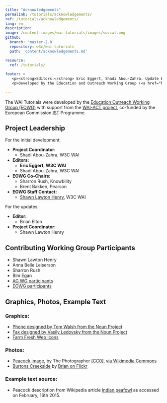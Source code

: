 ```yaml
---
title: "Acknowledgements"
permalink: /tutorials/acknowledgements/
ref: /tutorials/acknowledgements/
lang: en
description:
image: /content-images/wai-tutorials/images/social.png
github:
  branch: 'master-2.0'
  repository: w3c/wai-tutorials
  path: 'content/acknowledgements.md'

resource:
  ref: /tutorials/
  
footer: >
   <p><strong>Editors:</strong> Eric Eggert, Shadi Abou-Zahra. Update Editor: Brian Elton. Contributors: Shawn Lawton Henry, Anna Belle Leiserson, Sharron Rush, Bim Egan, <a href="https://www.w3.org/groups/wg/ag/participants">AG WG participants</a>, <a href="https://www.w3.org/groups/wg/eowg/participants">EOWG participants</a>.</p>
   <p>Developed by the Education and Outreach Working Group (<a href="https://www.w3.org/groups/wg/eowg">EOWG</a>). Developed with support from the <a href="https://www.w3.org/WAI/ACT/">WAI-ACT project</a>, co-funded by the European Commission <abbr title="Information Society Technologies">IST</abbr> Programme.</p>
   
---
```


The WAI Tutorials were developed by the [Education Outreach Working Group (EOWG)](https://www.w3.org/groups/wg/eowg/) with support from the [WAI-ACT project](https://www.w3.org/WAI/ACT/), co-funded by the European Commission <abbr title="Information Society Technologies">IST</abbr> Programme.</p>  


## Project Leadership
For the initial development:

-   **Project Coordinator:**
    -   Shadi Abou-Zahra, W3C WAI
-   **Editors:**
    -   **Eric Eggert, W3C WAI**
    -   Shadi Abou-Zahra, W3C WAI
-   **EOWG Co-Chairs:**
    -   Sharron Rush, Knowbility
    -   Brent Bakken, Pearson
-   **EOWG Staff Contact:**
    -    [Shawn Lawton Henry](https://www.w3.org/People/shawn), W3C WAI
    
For the updates:
-   **Editor:**
    -   Brian Elton
-   **Project Coordinator:**
    -   Shawn Lawton Henry

## Contributing Working Group Participants
* Shawn Lawton Henry
* Anna Belle Leiserson
* Sharron Rush
* Bim Egan
* [AG WG participants](https://www.w3.org/groups/wg/ag/participants)
* [EOWG participants](https://www.w3.org/groups/wg/eowg/participants)

## Graphics, Photos, Example Text

### Graphics:

* [Phone designed by Tom Walsh from the Noun Project](http://thenounproject.com/term/phone/52971/)
* [Fax designed by Vasily Ledovsky from the Noun Project](http://thenounproject.com/term/fax/8017/)
* [Farm Fresh Web Icons](http://www.fatcow.com/free-icons)

### Photos:

* [Peacock image](https://en.wikipedia.org/wiki/File:Pavo_Real_Venezolano.jpg), by The Photographer [<a href="http://creativecommons.org/publicdomain/zero/1.0/deed.en">CC0</a>], <a href="https://commons.wikimedia.org/wiki/File%3APavo_Real_Venezolano.jpg">via Wikimedia Commons</a>
* [Burtons Creekside](https://secure.flickr.com/photos/makelessnoise/1423697879/in/set-72157602113996846/) by [Brian on Flickr](https://secure.flickr.com/photos/makelessnoise/)

### Example text source:

* Peacock description from Wikipedia article [Indian peafowl](https://en.wikipedia.org/w/index.php?title=Indian_peafowl&oldid=647099660) as accessed on February, 16th 2015.
